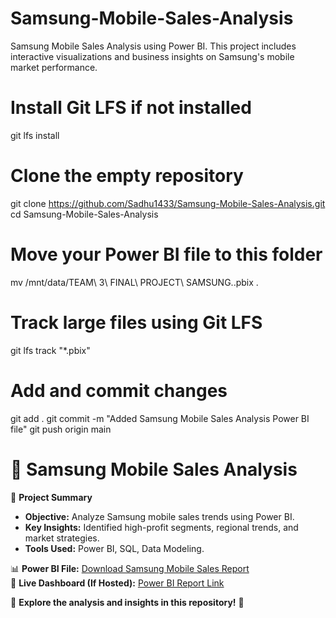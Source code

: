 # Samsung-Mobile-Sales-Analysis
Samsung Mobile Sales Analysis using Power BI. This project includes interactive visualizations and business insights on Samsung's mobile market performance.
# Install Git LFS if not installed
git lfs install  

# Clone the empty repository
git clone https://github.com/Sadhu1433/Samsung-Mobile-Sales-Analysis.git  
cd Samsung-Mobile-Sales-Analysis  

# Move your Power BI file to this folder
mv /mnt/data/TEAM\ 3\ FINAL\ PROJECT\ SAMSUNG..pbix .

# Track large files using Git LFS
git lfs track "*.pbix"

# Add and commit changes
git add .
git commit -m "Added Samsung Mobile Sales Analysis Power BI file"
git push origin main
# 📱 Samsung Mobile Sales Analysis  

🚀 **Project Summary**  
- **Objective:** Analyze Samsung mobile sales trends using Power BI.  
- **Key Insights:** Identified high-profit segments, regional trends, and market strategies.  
- **Tools Used:** Power BI, SQL, Data Modeling.  

📊 **Power BI File:** [Download Samsung Mobile Sales Report](#)  
🔗 **Live Dashboard (If Hosted):** [Power BI Report Link](#)  

📂 **Explore the analysis and insights in this repository!** 🚀  
